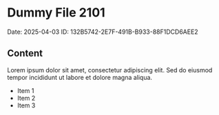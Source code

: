 # Dummy File 2101

Date: 2025-04-03
ID: 132B5742-2E7F-491B-B933-88F1DCD6AEE2

## Content

Lorem ipsum dolor sit amet, consectetur adipiscing elit.
Sed do eiusmod tempor incididunt ut labore et dolore magna aliqua.

* Item 1
* Item 2
* Item 3

